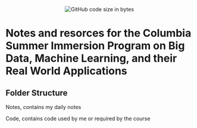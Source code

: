 <div align="center">
  <img alt="GitHub code size in bytes" src="https://img.shields.io/github/languages/code-size/RB3572/Capstone">
</div>

# Notes and resorces for the Columbia Summer Immersion Program on Big Data, Machine Learning, and their Real World Applications

## Folder Structure

Notes, contains my daily notes

Code, contains code used by me or required by the course

